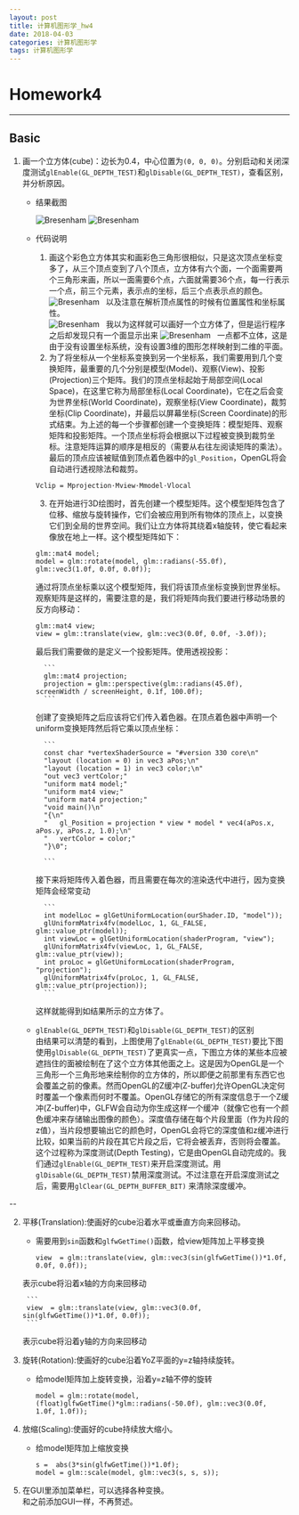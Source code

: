 ```yaml
---
layout: post
title: 计算机图形学_hw4
date: 2018-04-03
categories: 计算机图形学
tags: 计算机图形学
---
```


# Homework4
---
## Basic
1. 画一个立方体(cube)：边长为0.4，中心位置为`(0, 0, 0)`。分别启动和关闭深度测试`glEnable(GL_DEPTH_TEST)`和`glDisable(GL_DEPTH_TEST)`，查看区别，并分析原因。
	* 结果截图
	
		![Bresenham](/img/CG-hw4-1.png)
		![Bresenham](/img/CG-hw4-2.png)
		
	* 代码说明
		1. 画这个彩色立方体其实和画彩色三角形很相似，只是这次顶点坐标变多了，从三个顶点变到了八个顶点，立方体有六个面，一个面需要两个三角形来画，所以一面需要6个点，六面就需要36个点，每一行表示一个点，前三个元素，表示点的坐标，后三个点表示点的颜色。   
		![Bresenham](/img/CG-hw4-3.png)   
		以及注意在解析顶点属性的时候有位置属性和坐标属性。    
		![Bresenham](/img/CG-hw4-4.png)   
		我以为这样就可以画好一个立方体了，但是运行程序之后却发现只有一个面显示出来
		![Bresenham](/img/CG-hw4-5.png)   
		一点都不立体，这是由于没有设置坐标系统，没有设置3维的图形怎样映射到二维的平面。    
		2. 为了将坐标从一个坐标系变换到另一个坐标系，我们需要用到几个变换矩阵，最重要的几个分别是模型(Model)、观察(View)、投影(Projection)三个矩阵。我们的顶点坐标起始于局部空间(Local Space)，在这里它称为局部坐标(Local Coordinate)，它在之后会变为世界坐标(World Coordinate)，观察坐标(View Coordinate)，裁剪坐标(Clip Coordinate)，并最后以屏幕坐标(Screen Coordinate)的形式结束。为上述的每一个步骤都创建一个变换矩阵：模型矩阵、观察矩阵和投影矩阵。一个顶点坐标将会根据以下过程被变换到裁剪坐标。注意矩阵运算的顺序是相反的（需要从右往左阅读矩阵的乘法）。最后的顶点应该被赋值到顶点着色器中的`gl_Position`，OpenGL将会自动进行透视除法和裁剪。
		
		```
		Vclip = Mprojection⋅Mview⋅Mmodel⋅Vlocal
		```
		
		3. 在开始进行3D绘图时，首先创建一个模型矩阵。这个模型矩阵包含了位移、缩放与旋转操作，它们会被应用到所有物体的顶点上，以变换它们到全局的世界空间。我们让立方体将其绕着x轴旋转，使它看起来像放在地上一样。这个模型矩阵如下：
		
		```
		glm::mat4 model;
		model = glm::rotate(model, glm::radians(-55.0f), glm::vec3(1.0f, 0.0f, 0.0f));
		```
		
		通过将顶点坐标乘以这个模型矩阵，我们将该顶点坐标变换到世界坐标。     
		观察矩阵是这样的，需要注意的是，我们将矩阵向我们要进行移动场景的反方向移动：
		
		```
		glm::mat4 view;
		view = glm::translate(view, glm::vec3(0.0f, 0.0f, -3.0f));
		```
		
		最后我们需要做的是定义一个投影矩阵。使用透视投影：
		
			```
			glm::mat4 projection;
			projection = glm::perspective(glm::radians(45.0f), screenWidth / screenHeight, 0.1f, 100.0f);
			```
		创建了变换矩阵之后应该将它们传入着色器。在顶点着色器中声明一个uniform变换矩阵然后将它乘以顶点坐标：
		
			```
			const char *vertexShaderSource = "#version 330 core\n"
			"layout (location = 0) in vec3 aPos;\n"
			"layout (location = 1) in vec3 color;\n"
			"out vec3 vertColor;"
			"uniform mat4 model;"
			"uniform mat4 view;"
			"uniform mat4 projection;"
			"void main()\n"
			"{\n"
			"   gl_Position = projection * view * model * vec4(aPos.x, aPos.y, aPos.z, 1.0);\n"
			"   vertColor = color;"
			"}\0";

			```
		接下来将矩阵传入着色器，而且需要在每次的渲染迭代中进行，因为变换矩阵会经常变动
		
			```
			int modelLoc = glGetUniformLocation(ourShader.ID, "model"));
			glUniformMatrix4fv(modelLoc, 1, GL_FALSE, glm::value_ptr(model));
			int viewLoc = glGetUniformLocation(shaderProgram, "view");
        	glUniformMatrix4fv(viewLoc, 1, GL_FALSE, glm::value_ptr(view));
        	int proLoc = glGetUniformLocation(shaderProgram, "projection");
        	glUniformMatrix4fv(proLoc, 1, GL_FALSE, glm::value_ptr(projection));
			```
		这样就能得到如结果所示的立方体了。
	* `glEnable(GL_DEPTH_TEST)`和`glDisable(GL_DEPTH_TEST)`的区别   
	   由结果可以清楚的看到，上图使用了`glEnable(GL_DEPTH_TEST)`要比下图使用`glDisable(GL_DEPTH_TEST)`了更真实一点，下图立方体的某些本应被遮挡住的面被绘制在了这个立方体其他面之上。这是因为OpenGL是一个三角形一个三角形地来绘制你的立方体的，所以即便之前那里有东西它也会覆盖之前的像素。然而OpenGL的Z缓冲(Z-buffer)允许OpenGL决定何时覆盖一个像素而何时不覆盖。OpenGL存储它的所有深度信息于一个Z缓冲(Z-buffer)中，GLFW会自动为你生成这样一个缓冲（就像它也有一个颜色缓冲来存储输出图像的颜色）。深度值存储在每个片段里面（作为片段的z值），当片段想要输出它的颜色时，OpenGL会将它的深度值和z缓冲进行比较，如果当前的片段在其它片段之后，它将会被丢弃，否则将会覆盖。这个过程称为深度测试(Depth Testing)，它是由OpenGL自动完成的。我们通过`glEnable(GL_DEPTH_TEST)`来开启深度测试。用`glDisable(GL_DEPTH_TEST)`禁用深度测试。不过注意在开启深度测试之后，需要用`glClear(GL_DEPTH_BUFFER_BIT)` 来清除深度缓冲。
	   
  --

2. 平移(Translation):使画好的cube沿着水平或垂直方向来回移动。   
   * 需要用到`sin`函数和`glfwGetTime()`函数，给view矩阵加上平移变换
   
   		```
   		view  = glm::translate(view, glm::vec3(sin(glfwGetTime())*1.0f, 0.0f, 0.0f));
   		```
   表示cube将沿着x轴的方向来回移动
   
   		```
   		view  = glm::translate(view, glm::vec3(0.0f, sin(glfwGetTime())*1.0f, 0.0f));
   		```
   表示cube将沿着y轴的方向来回移动
3. 旋转(Rotation):使画好的cube沿着YoZ平面的y=z轴持续旋转。   
   * 给model矩阵加上旋转变换，沿着y=z轴不停的旋转
   
   		```
		model = glm::rotate(model, (float)glfwGetTime()*glm::radians(-50.0f), glm::vec3(0.0f, 1.0f, 1.0f));
		```
4. 放缩(Scaling):使画好的cube持续放大缩小。     
   * 给model矩阵加上缩放变换
   
   		```
   		s =  abs(3*sin(glfwGetTime())*1.0f);
   		model = glm::scale(model, glm::vec3(s, s, s));
   		```
5. 在GUI里添加菜单栏，可以选择各种变换。     
   和之前添加GUI一样，不再赘述。

	
